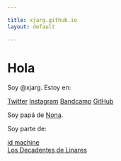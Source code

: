 ```yaml
---

title: xjarg.github.io
layout: default

---
```


# Hola

Soy @xjarg. Estoy en:

[Twitter](https://www.twitter.com/xjarg) 
[Instagram](https://www.instagram.com/xjarg) 
[Bandcamp](https://xjarg.bandcamp.com) 
[GitHub](https://github.com/xjarg)  

Soy papá de [Nona](assets/nona.jpg).

Soy parte de:

[id machine](https://idmachine.bandcamp.com)  
[Los Decadentes de Linares](https://losdecadentesdelinares.bandcamp.com)  
